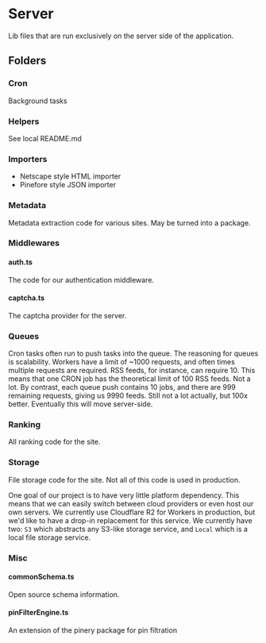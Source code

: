 # Server

Lib files that are run exclusively on the server side of the application.

## Folders

### Cron

Background tasks

### Helpers

See local README.md

### Importers

- Netscape style HTML importer
- Pinefore style JSON importer

### Metadata

Metadata extraction code for various sites. May be turned into a package.

### Middlewares

#### auth.ts

The code for our authentication middleware.

#### captcha.ts

The captcha provider for the server.

### Queues

Cron tasks often run to push tasks into the queue. The reasoning for queues is scalability. Workers have a limit of ~1000 requests, and often times multiple requests are required. RSS feeds, for instance, can require 10. This means that one CRON job has the theoretical limit of 100 RSS feeds. Not a lot. By contrast, each queue push contains 10 jobs, and there are 999 remaining requests, giving us 9990 feeds. Still not a lot actually, but 100x better. Eventually this will move server-side.

### Ranking

All ranking code for the site.

### Storage

File storage code for the site. Not all of this code is used in production.

One goal of our project is to have very little platform dependency. This means that we can easily switch between cloud providers or even host our own servers. We currently use Cloudflare R2 for Workers in production, but we'd like to have a drop-in replacement for this service. We currently have two: `S3` which abstracts any S3-like storage service, and `Local` which is a local file storage service.

### Misc

#### commonSchema.ts

Open source schema information.

#### pinFilterEngine.ts

An extension of the pinery package for pin filtration
